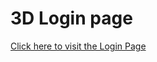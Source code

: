 <h1>3D Login page</h1>
<a href=" https://kartikkh061.github.io/3D-Login-Page/">Click here to visit the Login Page</a>
